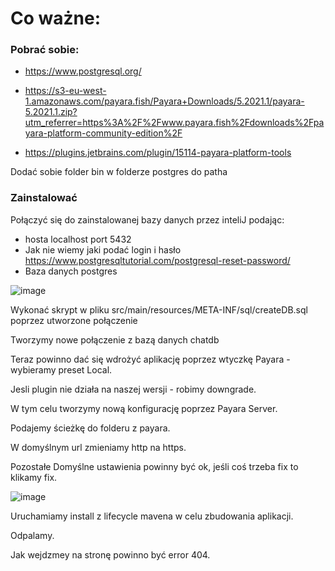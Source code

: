 # Co ważne:

### Pobrać sobie:

- https://www.postgresql.org/
  
- https://s3-eu-west-1.amazonaws.com/payara.fish/Payara+Downloads/5.2021.1/payara-5.2021.1.zip?utm_referrer=https%3A%2F%2Fwww.payara.fish%2Fdownloads%2Fpayara-platform-community-edition%2F

- https://plugins.jetbrains.com/plugin/15114-payara-platform-tools


Dodać sobie folder bin w folderze postgres do patha

### Zainstalować

Połączyć się do zainstalowanej bazy danych przez inteliJ podając:
- hosta localhost port 5432
- Jak nie wiemy jaki podać login i hasło https://www.postgresqltutorial.com/postgresql-reset-password/
- Baza danych postgres

![image](https://user-images.githubusercontent.com/57731778/114434044-d84fc800-9bc2-11eb-9e1a-7fbebfa55ce2.png)

Wykonać skrypt w pliku src/main/resources/META-INF/sql/createDB.sql poprzez utworzone połączenie

Tworzymy nowe połączenie z bazą danych chatdb

Teraz powinno dać się wdrożyć aplikację poprzez wtyczkę Payara - wybieramy preset Local.

Jesli plugin nie działa na naszej wersji - robimy downgrade.

W tym celu tworzymy nową konfigurację poprzez Payara Server.

Podajemy ścieżkę do folderu z payara.

W domyślnym url zmieniamy http na https.

Pozostałe Domyślne ustawienia powinny być ok, jeśli coś trzeba fix to klikamy fix.

![image](https://user-images.githubusercontent.com/57731778/114433976-c1a97100-9bc2-11eb-8b27-f7fdfef1bc09.png)


Uruchamiamy install z lifecycle mavena w celu zbudowania aplikacji.

Odpalamy.

Jak wejdzmey na stronę powinno być error 404.
